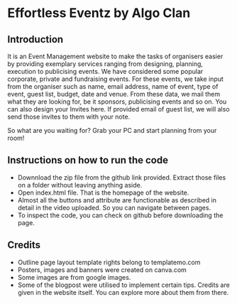 # Effortless Eventz by Algo Clan
## Introduction
 It is an Event Management website to make the tasks of organisers easier by providing exemplary services ranging from designing, planning, execution to publicising events.
 We have considered some popular corporate, private and fundraising events. For these events, we take input from the organiser such as name, email address, name of event, type of event, guest list, budget, date and venue. From these data, we mail them what they are looking for, be it sponsors, publicising events and so on. You can also design your Invites here. If provided email of guest list, we will also send those invites to them with your note.
 
 So what are you waiting for? Grab your PC and start planning from your room!
 
 ## Instructions on how to run the code
 - Downnload the zip file from the github link provided. Extract those files on a folder without leaving anything aside. 
 - Open index.html file. That is the homepage of the website.
 - Almost all the buttons and attribute are functionable as described in detail in the video uploaded. So you can navigate between pages.
 - To inspect the code, you can check on github before downloading the page.
 
 ## Credits
-  Outline page layout template rights belong to templatemo.com
- Posters, images and banners were created on canva.com
- Some images are from google images.
- Some of the blogpost were utilised to implement certain tips. Credits are given in the website itself. You can explore more about them from there.


 
